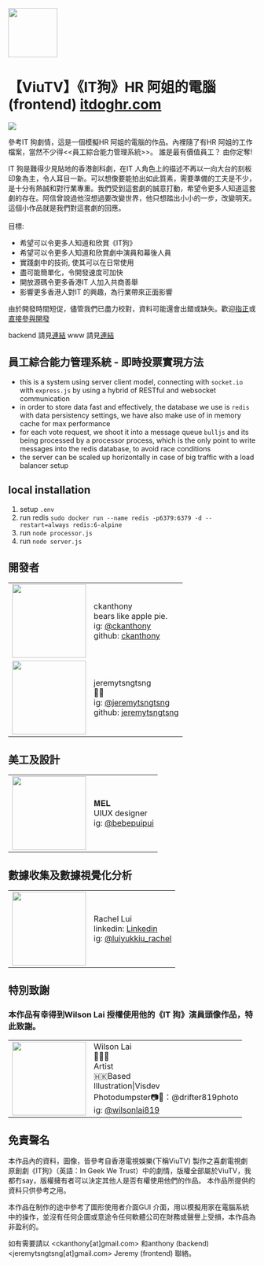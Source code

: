 <img width="100px" src="https://upload.cc/i1/2022/01/31/s2JY6c.png" />

【ViuTV】《IT狗》HR 阿姐的電腦 (frontend) [itdoghr.com](https://itdoghr.com)
===============

<img src="https://upload.cc/i1/2022/01/31/Bzg4Dv.png" />

參考IT 狗劇情，這是一個模擬HR 阿姐的電腦的作品。內裡隨了有HR 阿姐的工作檔案，當然不少得<<員工綜合能力管理系統>>。  誰是最有價值員工？  由你定奪!

IT 狗是難得少見貼地的香港創科劇，在IT 人角色上的描述不再以一向大台的刻板印象為主，令人耳目一新。可以想像要能拍出如此質素，需要準備的工夫是不少，是十分有熱誠和對行業專重。我們受到這套劇的誠意打動，希望令更多人知道這套劇的存在。阿信曾說過他沒想過要改變世界，他只想踏出小小的一步，改變明天。這個小作品就是我們對這套劇的回應。<br /><br />
目標:<br />
<ul>
	<li>
		希望可以令更多人知道和欣賞《IT狗》
	</li>
	<li>
		希望可以令更多人知道和欣賞劇中演員和幕後人員
	</li>
	<li>
		實踐劇中的技術, 使其可以在日常使用
	</li>
	<li>
		盡可能簡單化，令開發速度可加快
	</li>
	<li>
		開放源碼令更多香港IT 人加入共商善舉
	</li>
	<li>
		影響更多香港人對IT 的興趣，為行業帶來正面影響
	</li>
</ul>

由於開發時間短促，儘管我們已盡力校對，資料可能還會出錯或缺失。歡迎<a href="https://www.instagram.com/itdoghr/" target="_blank">指正</a>或<a href="https://github.com/ckanthony/itdoghr-app" target="_blank">直接參與開發</a>

backend 請見[連結](https://github.com/ckanthony/itdoghr-api)
www 請見[連結](https://github.com/ckanthony/itdoghr-www)

員工綜合能力管理系統 - 即時投票實現方法
---------------------------------------------

- this is a system using server client model, connecting with `socket.io` with `express.js` by using a hybrid of RESTful and websocket communication
- in order to store data fast and effectively, the database we use is `redis` with data persistency settings, we have also make use of in memory cache for max performance
- for each vote request, we shoot it into a message queue `bulljs` and its being processed by a processor process, which is the only point to write messages into the redis database, to avoid race conditions
- the server can be scaled up horizontally in case of big traffic with a load balancer setup


local installation
--------------------------------
1. setup `.env`
2. run redis `sudo docker run --name redis -p6379:6379 -d --restart=always redis:6-alpine`
3. run `node processor.js`
4. run `node server.js`


<h2>開發者</h2>
<table style="margin: auto">
	<tr>
		<td style="width: 150px">
		<img src="https://avatars.githubusercontent.com/u/3399366?v=4" width="150px" />
		</td>
		<td>
		<div>ckanthony</div>
		<div>bears like apple pie.</div>
		<div>ig: <a
				href="https://www.instagram.com/ckanthony/""
				target="_blank">@ckanthony</a>
		<div>github: <a
				href="https://github.com/ckanthony"
				target="_blank">ckanthony</a></div>
		</div>
		</td>
		</tr>
	<tr>
		<td style="width: 150px">
		<img src="https://avatars.githubusercontent.com/u/24528514?v=4" width="150px" />
		</td>
		<td>
		<div>jeremytsngtsng</div>
		<div>🐹🦄</div>
		<div>ig: <a
				href="https://www.instagram.com/jeremytsngtsng/"
				target="_blank">@jeremytsngtsng</a></div>
		<div>github: <a
				href="https://github.com/jeremytsngtsng"
				target="_blank">jeremytsngtsng</a></div>
		</div>
		</td>
	</tr>
</table>
<h2>美工及設計</h2>
<table style="margin: auto">
	<tr>
		<td style="width: 150px">
		<img src="https://upload.cc/i1/2022/01/31/wUM0yH.png" width="150px" />
		</td>
		<td>
		<div>𝐌𝐄𝐋<br />UIUX designer</div>
		<div>ig: <a
				href="https://www.instagram.com/bebepuipui/""
				target="_blank">@bebepuipui</a>
		</div>
		</td>
		</tr>
</table>
<h2>數據收集及數據視覺化分析</h2>
				<table style="margin: auto">
					<tr>
						<td style="width: 150px">
						<img src="https://upload.cc/i1/2022/02/09/XB1w5C.jpg" width="150px" />
						</td>
						<td>
						<div>Rachel Lui</div>
						<div>linkedin: <a
								href="https://www.linkedin.com/in/rachel-lui-bb991784/"
								target="_blank">Linkedin</a>
						</div>
						<div>ig: <a
								href="https://www.instagram.com/luiyukkiu_rachel/"
								target="_blank">@luiyukkiu_rachel</a>
						</div>
						</td>
						</tr>
				</table>
<h2>特別致謝</h2>
<h3>本作品有幸得到Wilson Lai 授權使用他的《IT 狗》演員頭像作品，特此致謝。</h3>
<table style="margin: auto">
					<tr>
						<td style="width: 150px">
						<img src="https://upload.cc/i1/2022/01/31/qWnX7R.png" width="150px" />
						</td>
						<td>
						<div>Wilson Lai</div>
						<div>🎨🎨🎨<br />
							Artist<br />
							🇭🇰Based<br />
							Illustration|Visdev<br />
							Photodumpster📷📸：<a ="https://www.instagram.com/drifter819photo" target="_blank">@drifter819photo</a></div> <div>ig: <a
								href="https://www.instagram.com/wilsonlai819/""
								target="_blank">@wilsonlai819</a>
						</div>
						</td>
						</tr>
				</table>
                
                
免責聲名
-------
本作品內的資料，圖像，皆參考自香港電視娛樂(下稱ViuTV) 製作之喜劇電視劇 原創劇《IT狗》（英語：In Geek We Trust）中的劇情，版權全部屬於ViuTV，我都冇say，版權擁有者可以決定其他人是否有權使用他們的作品。  本作品所提供的資料只供參考之用。

本作品在制作的途中參考了圖形使用者介面GUI 介面，用以模擬用家在電腦系統中的操作，並沒有任何企圖或意途令任何軟體公司在財務或聲譽上受損，本作品為非盈利的。

如有需要請以 <ckanthony[at]gmail.com> 和anthony (backend) <jeremytsngtsng[at]gmail.com> Jeremy (frontend) 聯絡。
